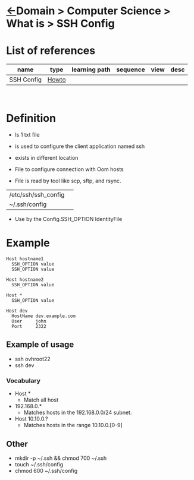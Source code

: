 <head><link rel="stylesheet" href="../../../md.css"/><script src="../../../md.js"></script></head>

[//]: #(Reference)
[Repo_Readme]:      ../list/object_list.md
[SshConfig_Howto]:  ../howto/sshconfig_howto.md

# [&larr;][Repo_Readme]Domain > Computer Science > What is > SSH Config
# List of references
|name|type|learning path|sequence|view|desc|
|-|-|-|-|-|-|
|SSH Config|[Howto][SshConfig_Howto]|
<br>

# Definition
- Is 1 txt file 
- is used to configure the client application named ssh
- exists in different location 


- File to configure connection with Oom hosts
- File is read by tool like scp, sftp, and rsync.

|||
|-|-|
|/etc/ssh/ssh_config|
|~/.ssh/config|

  - Use by the Config.SSH_OPTION IdentityFile


# Example
```
Host hostname1
  SSH_OPTION value
  SSH_OPTION value

Host hostname2
  SSH_OPTION value

Host *
  SSH_OPTION value

Host dev
  HostName dev.example.com
  User     john
  Port     2322
```

## Example of usage 
- ssh ovhroot22
- ssh dev  
      

### Vocabulary

- Host *
  - Match all host 
- 192.168.0.* 
  - Matches hosts in the 192.168.0.0/24 subnet.
- Host 10.10.0.?  
  - Matches hosts in the range 10.10.0.[0-9]
</md>


## Other
  - mkdir -p ~/.ssh && chmod 700 ~/.ssh
  - touch ~/.ssh/config
  - chmod 600 ~/.ssh/config
